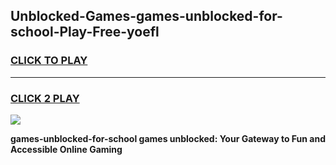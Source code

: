 
## Unblocked-Games-games-unblocked-for-school-Play-Free-yoefl
<h3>
<a href="https://premium76.site?title=games-unblocked-for-school&ref=09A">CLICK TO PLAY</a></h3>
<hr>

<h3>
<a href="https://premium76.site?title=games-unblocked-for-school&ref=09A">CLICK 2 PLAY</a>
  
</h3>

<a href="https://premium76.site?title=games-unblocked-for-school&ref=09A"><img src="https://clearcache.store/games.png"></a>


**games-unblocked-for-school games unblocked: Your Gateway to Fun and Accessible Online Gaming**
